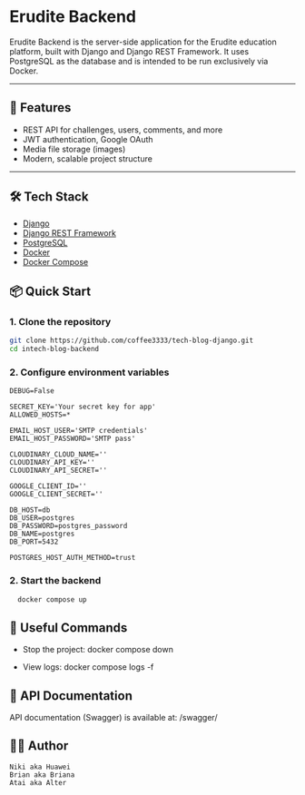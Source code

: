 # Erudite Backend

Erudite Backend is the server-side application for the Erudite education platform, built with Django and Django REST Framework.
It uses PostgreSQL as the database and is intended to be run exclusively via Docker.

---
## 🚀 Features

- REST API for challenges, users, comments, and more
- JWT authentication, Google OAuth
- Media file storage (images)
- Modern, scalable project structure

---
## 🛠️ Tech Stack

- [Django](https://www.djangoproject.com/)
- [Django REST Framework](https://www.django-rest-framework.org/)
- [PostgreSQL](https://www.postgresql.org/)
- [Docker](https://www.docker.com/)
- [Docker Compose](https://docs.docker.com/compose/)

## 📦 Quick Start

### 1. Clone the repository

```bash
git clone https://github.com/coffee3333/tech-blog-django.git
cd intech-blog-backend
```

### 2. Configure environment variables

```
DEBUG=False

SECRET_KEY='Your secret key for app'
ALLOWED_HOSTS=*

EMAIL_HOST_USER='SMTP credentials'
EMAIL_HOST_PASSWORD='SMTP pass'

CLOUDINARY_CLOUD_NAME=''
CLOUDINARY_API_KEY=''
CLOUDINARY_API_SECRET=''

GOOGLE_CLIENT_ID=''
GOOGLE_CLIENT_SECRET=''

DB_HOST=db
DB_USER=postgres
DB_PASSWORD=postgres_password
DB_NAME=postgres
DB_PORT=5432

POSTGRES_HOST_AUTH_METHOD=trust
```

### 2. Start the backend

```bash
  docker compose up
```


## 📝 Useful Commands


- Stop the project:
docker compose down

- View logs:
docker compose logs -f

## 📜 API Documentation
API documentation (Swagger) is available at:
/swagger/

## 🧑‍💻 Author
    Niki aka Huawei
    Brian aka Briana
    Atai aka Alter